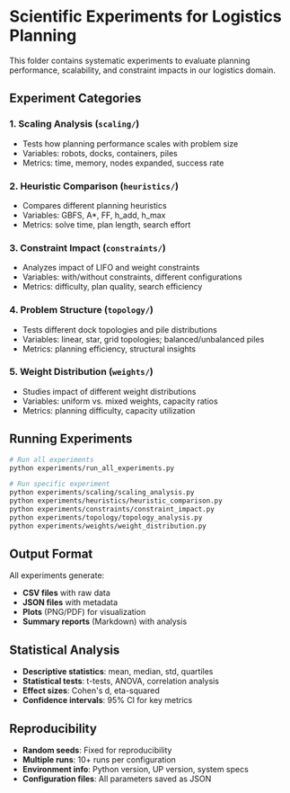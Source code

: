 # Scientific Experiments for Logistics Planning

This folder contains systematic experiments to evaluate planning performance, scalability, and constraint impacts in our logistics domain.

## Experiment Categories

### 1. **Scaling Analysis** (`scaling/`)
- Tests how planning performance scales with problem size
- Variables: robots, docks, containers, piles
- Metrics: time, memory, nodes expanded, success rate

### 2. **Heuristic Comparison** (`heuristics/`)
- Compares different planning heuristics
- Variables: GBFS, A*, FF, h_add, h_max
- Metrics: solve time, plan length, search effort

### 3. **Constraint Impact** (`constraints/`)
- Analyzes impact of LIFO and weight constraints
- Variables: with/without constraints, different configurations
- Metrics: difficulty, plan quality, search efficiency

### 4. **Problem Structure** (`topology/`)
- Tests different dock topologies and pile distributions
- Variables: linear, star, grid topologies; balanced/unbalanced piles
- Metrics: planning efficiency, structural insights

### 5. **Weight Distribution** (`weights/`)
- Studies impact of different weight distributions
- Variables: uniform vs. mixed weights, capacity ratios
- Metrics: planning difficulty, capacity utilization

## Running Experiments

```bash
# Run all experiments
python experiments/run_all_experiments.py

# Run specific experiment
python experiments/scaling/scaling_analysis.py
python experiments/heuristics/heuristic_comparison.py
python experiments/constraints/constraint_impact.py
python experiments/topology/topology_analysis.py
python experiments/weights/weight_distribution.py
```

## Output Format

All experiments generate:
- **CSV files** with raw data
- **JSON files** with metadata
- **Plots** (PNG/PDF) for visualization
- **Summary reports** (Markdown) with analysis

## Statistical Analysis

- **Descriptive statistics**: mean, median, std, quartiles
- **Statistical tests**: t-tests, ANOVA, correlation analysis
- **Effect sizes**: Cohen's d, eta-squared
- **Confidence intervals**: 95% CI for key metrics

## Reproducibility

- **Random seeds**: Fixed for reproducibility
- **Multiple runs**: 10+ runs per configuration
- **Environment info**: Python version, UP version, system specs
- **Configuration files**: All parameters saved as JSON
